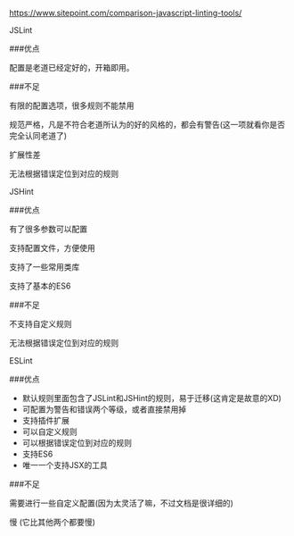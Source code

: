 https://www.sitepoint.com/comparison-javascript-linting-tools/

JSLint

###优点 

配置是老道已经定好的，开箱即用。

###不足 

有限的配置选项，很多规则不能禁用

规范严格，凡是不符合老道所认为的好的风格的，都会有警告(这一项就看你是否完全认同老道了)

扩展性差

无法根据错误定位到对应的规则

JSHint

###优点 

有了很多参数可以配置

支持配置文件，方便使用

支持了一些常用类库

支持了基本的ES6

###不足 

不支持自定义规则

无法根据错误定位到对应的规则

ESLint

###优点 

* 默认规则里面包含了JSLint和JSHint的规则，易于迁移(这肯定是故意的XD)
* 可配置为警告和错误两个等级，或者直接禁用掉
* 支持插件扩展
* 可以自定义规则
* 可以根据错误定位到对应的规则
* 支持ES6
* 唯一一个支持JSX的工具

###不足 

需要进行一些自定义配置(因为太灵活了嘛，不过文档是很详细的)

慢 (它比其他两个都要慢)

